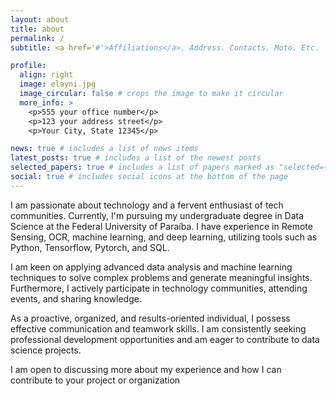 ```yaml
---
layout: about
title: about
permalink: /
subtitle: <a href='#'>Affiliations</a>. Address. Contacts. Moto. Etc.

profile:
  align: right
  image: elayni.jpg
  image_circular: false # crops the image to make it circular
  more_info: >
    <p>555 your office number</p>
    <p>123 your address street</p>
    <p>Your City, State 12345</p>

news: true # includes a list of news items
latest_posts: true # includes a list of the newest posts
selected_papers: true # includes a list of papers marked as "selected={true}"
social: true # includes social icons at the bottom of the page
---
```


I am passionate about technology and a fervent enthusiast of tech communities. Currently, I'm pursuing my undergraduate degree in Data Science at the Federal University of Paraíba. I have experience in Remote Sensing, OCR, machine learning, and deep learning, utilizing tools such as Python, Tensorflow, Pytorch, and SQL.

I am keen on applying advanced data analysis and machine learning techniques to solve complex problems and generate meaningful insights. Furthermore, I actively participate in technology communities, attending events, and sharing knowledge.

As a proactive, organized, and results-oriented individual, I possess effective communication and teamwork skills. I am consistently seeking professional development opportunities and am eager to contribute to data science projects.

I am open to discussing more about my experience and how I can contribute to your project or organization
